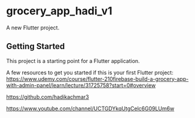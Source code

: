# grocery_app_hadi_v1

A new Flutter project.

## Getting Started

This project is a starting point for a Flutter application.

A few resources to get you started if this is your first Flutter project:
https://www.udemy.com/course/flutter-210firebase-build-a-grocery-app-with-admin-panel/learn/lecture/31725758?start=0#overview

https://github.com/hadikachmar3

https://www.youtube.com/channel/UCTGDYkqUtgCelc6G09LUm6w


